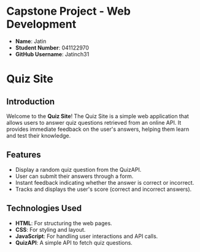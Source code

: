 # Capstone Project - Web Development

- **Name**: Jatin
- **Student Number**: 041122970
- **GitHub Username**: Jatinch31

# Quiz Site 

## Introduction
Welcome to the **Quiz Site**! The Quiz Site is a simple web application that allows users to answer quiz questions retrieved from an online API. It provides immediate feedback on the user's answers, helping them learn and test their knowledge.

## Features
- Display a random quiz question from the QuizAPI.
- User can submit their answers through a form.
- Instant feedback indicating whether the answer is correct or incorrect.
- Tracks and displays the user's score (correct and incorrect answers).

## Technologies Used
- **HTML**: For structuring the web pages.
- **CSS**: For styling and layout.
- **JavaScript**: For handling user interactions and API calls.
- **QuizAPI**: A simple API to fetch quiz questions.

